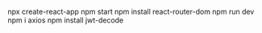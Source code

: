 npx create-react-app
npm start
npm install react-router-dom
npm run dev
npm i axios
npm install jwt-decode
